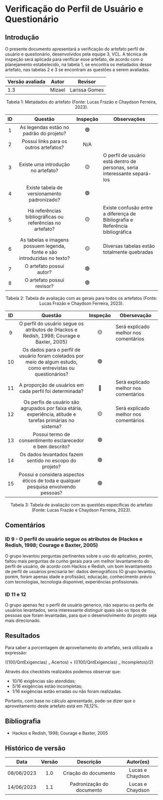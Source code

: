 # Verificação do Perfil de Usuário e Questionário

## Introdução

O presente documento apresentará a verificação do artefato perfil de usuário e questionário, desenvolvidos pela equipe 3, VCL. A técnica de inspeção será aplicada para verificar esse artefato, de acordo com o planejamento estabelecido, na tabela 1, se encontra os metadados desse artefato, nas tabelas 2 e 3 se encontram as questões a serem avaliadas.

| Versão avaliada | Autor  | Revisor       |
| --------------- | ------ | ------------- |
| 1.3             | Mizael | Larissa Gomes |

<div style="text-align: center">
<p> Tabela 1: Metadados do artefato (Fonte: Lucas Frazão e Chaydson Ferreira, 2023). </p>
</div>

| ID  |                                 Questão                                  | Inspeção | Observações                                                                  |
| :-: | :----------------------------------------------------------------------: | :------: | ---------------------------------------------------------------------------- |
|  1  |                 As legendas estão no padrão do projeto?                  |    🟢    |                                                                              |
|  2  |                  Possui links para os outros artefatos?                  |   N/A    |                                                                              |
|  3  |                    Existe uma introdução no artefato?                    |    🟡    | O perfil de usuário está dentro de personas, seria interessante separá-los   |
|  4  |               Existe tabela de versionamento padronizado?                |    🟢    |                                                                              |
|  5  |        Há referências bibliográficas ou referências no artefato?         |    🟡    | Existe confusão entre a diferença de Bibliografia e Referência bibliográfica |
|  6  | As tabelas e imagens possuem legenda, fonte e são introduzidas no texto? |    🟡    | Diversas tabelas estão totalmente quebradas                                  |
|  7  |                         O artefato possui autor?                         |    🟢    |                                                                              |
|  8  |                        O artefato possui revisor?                        |    🟢    |                                                                              |

<div style="text-align: center">
<p> Tabela 2: Tabela de avaliação com as gerais para todos os artefatos (Fonte: Lucas Frazão e Chaydson Ferreira, 2023). </p>
</div>

| ID  |                                                    Questão                                                     | Inspeção | Obersevação                           |
| :-: | :------------------------------------------------------------------------------------------------------------: | :------: | ------------------------------------- |
|  9  |           O perfil do usuário segue os atributos de (Hackos e Redish, 1998; Courage e Baxter, 2005)            |    🟡    | Será explicado melhor nos comentários |
| 10  | Os dados para o perfil de usuário foram coletados por meio de algum estudo, como entrevistas ou questionários? |    🟢    |                                       |
| 11  |                            A proporção de usuários em cada perfil foi determinada?                             |    🔴    | Será explicado melhor nos comentários |
| 12  |   Os perfis de usuário são agrupados por faixa etária, experiência, atitude e tarefas primárias no sistema?    |    🟡    | Será explicado melhor nos comentários |
| 13  |                           Possui termo de consentimento esclarecedor e bem descrito?                           |    🟢    |                                       |
| 14  |                            Os dados levantados fazem sentido no escopo do projeto?                             |    🟢    |                                       |
| 15  |               Possui e considera aspectos éticos de toda e qualquer pesquisa envolvendo pessoas?               |    🟢    |                                       |

<div style="text-align: center">
<p> Tabela 3: Tabela de avaliação com as questões específicas do artefato (Fonte: Lucas Frazão e Chaydson Ferreira, 2023). </p>
</div>

## Comentários

### ID 9 - O perfil do usuário segue os atributos de (Hackos e Redish, 1998; Courage e Baxter, 2005)

O grupo levantou perguntas pertinentes sobre o uso do aplicativo, porém, faltou mais perguntas de cunho gerais para um melhor levantamento do perfil de usuário, de acordo com Hackos e Redish, um bom levantamento de perfil de usuários precisaria ter: dados demográficos (O grupo levantou, porém, foram apenas idade e profissão), educação, conhecimento prévio com tecnologias, tecnologia disponível, experiências profissionais.

### ID 11 e 12

O grupo apenas fez o perfil de usuário generico, não separou os perfis de usuários levantados, seria interessante distinguir quais são os tipos de pessoas que foram levantadas, para que o desenvolvimento do projeto seja mais direcionado.

## Resultados

Para saber a porcentagem de aproveitamento do artefato, será utilizado a expressão:

((100/QntExigencias) _ Acertos) + (((100/QntExigencias) _ Incompletos)/2)

Através dos checklists realizados podemos observar que:

- 10/16 exigências são atendidas;
- 5/16 exigências estão incompletas;
- 1/16 exigências estão erradas ou não foram realizadas.

Portanto, com base no cálculo apresentado, pode-se dizer que o aproveitamento deste artefato está em 78,12%.

## Bibliografia

- Hackos e Redish, 1998; Courage e Baxter, 2005

## Histórico de versão

|    Data    | Versão |         Descrição         |    Autor(es)     |
| :--------: | :----: | :-----------------------: | :--------------: |
| 08/06/2023 |  1.0   |   Criação do documento    | Lucas e Chaydson |
| 14/06/2023 |  1.1   | Padronização do documento | Lucas e Chaydson |
